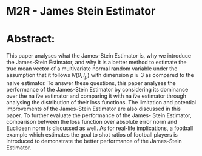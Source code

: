 # M2R - James Stein Estimator

# Abstract:

This paper analyses what the James-Stein Estimator is, why we introduce the
James-Stein Estimator, and why it is a better method to estimate the true mean
vector of a multivariate normal random variable under the assumption that it
follows $N(θ, I_p)$ with dimension $p ≥ 3$ as compared to the naive estimator. To
answer these questions, this paper analyses the performance of the James-Stein
Estimator by considering its dominance over the na ̈ıve estimator and comparing
it with na ̈ıve estimator through analysing the distribution of their loss functions.
The limitation and potential improvements of the James-Stein Estimator are
also discussed in this paper. To further evaluate the performance of the James-
Stein Estimator, comparison between the loss function over absolute error norm
and Euclidean norm is discussed as well. As for real-life implications, a football
example which estimates the goal to shot ratios of football players is introduced
to demonstrate the better performance of the James-Stein Estimator.
